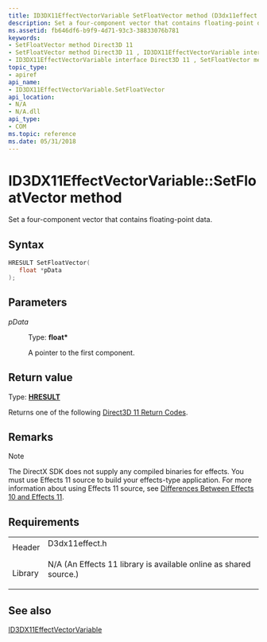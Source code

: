 ```yaml
---
title: ID3DX11EffectVectorVariable SetFloatVector method (D3dx11effect.h)
description: Set a four-component vector that contains floating-point data.
ms.assetid: fb646df6-b9f9-4d71-93c3-38833076b781
keywords:
- SetFloatVector method Direct3D 11
- SetFloatVector method Direct3D 11 , ID3DX11EffectVectorVariable interface
- ID3DX11EffectVectorVariable interface Direct3D 11 , SetFloatVector method
topic_type:
- apiref
api_name:
- ID3DX11EffectVectorVariable.SetFloatVector
api_location:
- N/A
- N/A.dll
api_type:
- COM
ms.topic: reference
ms.date: 05/31/2018
---
```


# ID3DX11EffectVectorVariable::SetFloatVector method

Set a four-component vector that contains floating-point data.

## Syntax


```C++
HRESULT SetFloatVector(
   float *pData
);
```



## Parameters

<dl> <dt>

*pData* 
</dt> <dd>

Type: **float\***

A pointer to the first component.

</dd> </dl>

## Return value

Type: **[**HRESULT**](https://msdn.microsoft.com/library/Bb401631(v=MSDN.10).aspx)**

Returns one of the following [Direct3D 11 Return Codes](d3d11-graphics-reference-returnvalues.md).

## Remarks

> [!Note]  
> The DirectX SDK does not supply any compiled binaries for effects. You must use Effects 11 source to build your effects-type application. For more information about using Effects 11 source, see [Differences Between Effects 10 and Effects 11](d3d11-graphics-programming-guide-effects-differences.md).

 

## Requirements



|                    |                                                                                                                                              |
|--------------------|----------------------------------------------------------------------------------------------------------------------------------------------|
| Header<br/>  | <dl> <dt>D3dx11effect.h</dt> </dl>                                                    |
| Library<br/> | <dl> <dt>N/A (An Effects 11 library is available online as shared source.)</dt> </dl> |



## See also

<dl> <dt>

[ID3DX11EffectVectorVariable](id3dx11effectvectorvariable.md)
</dt> </dl>

 

 





